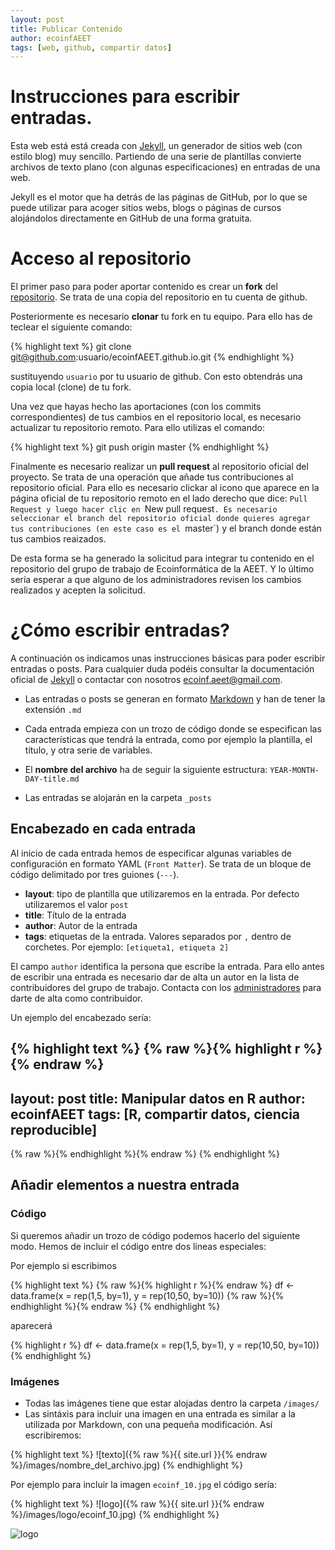 ```yaml
---
layout: post
title: Publicar Contenido
author: ecoinfAEET
tags: [web, github, compartir datos]
--- 
```


# Instrucciones para escribir entradas. 
Esta web está está creada con [Jekyll](https://jekyllrb.com/), un generador de sitios web (con estilo blog) muy sencillo. Partiendo de una serie de plantillas convierte archivos de texto plano (con algunas especificaciones) en entradas de una web. 

Jekyll es el motor que ha detrás de las páginas de GitHub, por lo que se puede utilizar para acoger sitios webs, blogs o páginas de cursos alojándolos directamente en GitHub de una forma gratuita. 

# Acceso al repositorio 
El primer paso para poder aportar contenido es crear un **fork** del [repositorio](https://github.com/ecoinfAEET/ecoinfAEET.github.io). Se trata de una copia del repositorio en tu cuenta de github. 

Posteriormente es necesario **clonar** tu fork en tu equipo. Para ello has de teclear el siguiente comando: 

{% highlight text %}
git clone git@github.com:usuario/ecoinfAEET.github.io.git
{% endhighlight %} 

sustituyendo `usuario` por tu usuario de github. Con esto obtendrás una copia local (clone) de tu fork. 

Una vez que hayas hecho las aportaciones (con los commits correspondientes) de tus cambios en el repositorio local, es necesario actualizar tu repositorio remoto. Para ello utilizas el comando: 

{% highlight text %}
git push origin master
{% endhighlight %} 

Finalmente es necesario realizar un **pull request** al repositorio oficial del proyecto. Se trata de una operación que añade tus contribuciones al repositorio oficial. Para ello es necesario clickar al icono que aparece en la página oficial de tu repositorio remoto en el lado derecho que dice: `Pull Request y luego hacer clic en `New pull request`. Es necesario seleccionar el branch del repositorio oficial donde quieres agregar tus contribuciones (en este caso es el `master`) y el branch donde están tus cambios reaizados. 

De esta forma se ha generado la solicitud para integrar tu contenido en el repositorio del grupo de trabajo de Ecoinformática de la AEET. Y lo último sería esperar a que alguno de los administradores revisen los cambios realizados y acepten la solicitud. 

# ¿Cómo escribir entradas? 
A continuación os indicamos unas instrucciones básicas para poder escribir entradas o posts. Para cualquier duda podéis consultar la documentación oficial de [Jekyll](https://jekyllrb.com/docs/home/) o contactar con nosotros [ecoinf.aeet@gmail.com](mailto:ecoinf.aeet@gmail.com). 

* Las entradas o posts se generan en formato [Markdown](https://daringfireball.net/projects/markdown/) y han de tener la extensión `.md` 

* Cada entrada empieza con un trozo de código donde se especifican las características que tendrá la entrada, como por ejemplo la plantilla, el título, y otra serie de variables.

* El **nombre del archivo** ha de seguir la siguiente estructura: `YEAR-MONTH-DAY-title.md` 

* Las entradas se alojarán en la carpeta `_posts`

## Encabezado en cada entrada
Al inicio de cada entrada hemos de especificar algunas variables de configuración en formato YAML (`Front Matter`). Se trata de un bloque de código delimitado por tres guiones (`---`).

* **layout**: tipo de plantilla que utilizaremos en la entrada. Por defecto utilizaremos el valor `post` 
* **title**: Título de la entrada
* **author**: Autor de la entrada
* **tags**: etiquetas de la entrada. Valores separados por `,` dentro de corchetes. Por ejemplo: `[etiqueta1, etiqueta 2]` 

El campo `author` identifica la persona que escribe la entrada. Para ello antes de escribir una entrada es necesario dar de alta un autor en la lista de contribuidores del grupo de trabajo. Contacta con los [administradores](mailto:ecoinf.aeet@gmail.com) para darte de alta como contribuidor. 

Un ejemplo del encabezado sería: 

{% highlight text %}
{% raw %}{% highlight r %}{% endraw %}
---
layout: post
title: Manipular datos en R
author: ecoinfAEET
tags: [R, compartir datos, ciencia reproducible]
--- 
{% raw %}{% endhighlight %}{% endraw %} 
{% endhighlight %}
 
## Añadir elementos a nuestra entrada

### Código 
Si queremos añadir un trozo de código podemos hacerlo del siguiente modo. Hemos de incluir el código entre dos líneas especiales: 

Por ejemplo si escribimos 

{% highlight text %}
{% raw %}{% highlight r %}{% endraw %}
df <- data.frame(x = rep(1,5, by=1),
y = rep(10,50, by=10))
{% raw %}{% endhighlight %}{% endraw %} 
{% endhighlight %}

aparecerá 

{% highlight r %}
df <- data.frame(x = rep(1,5, by=1),
y = rep(10,50, by=10)) 
{% endhighlight %} 

### Imágenes 
* Todas las imágenes tiene que estar alojadas dentro la carpeta `/images/` 
* Las sintáxis para incluir una imagen en una entrada es similar a la utilizada por Markdown, con una pequeña modificación. Así escribiremos:  


{% highlight text %}
![texto]({% raw %}{{ site.url }}{% endraw %}/images/nombre_del_archivo.jpg)
{% endhighlight %}

Por ejemplo para incluir la imagen `ecoinf_10.jpg` el código sería: 

{% highlight text %}
![logo]({% raw %}{{ site.url }}{% endraw %}/images/logo/ecoinf_10.jpg)
{% endhighlight %}

![logo](http://ecoinfAEET.github.io/images/logo/ecoinf_10.jpg)

